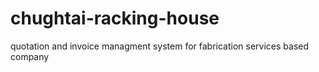# chughtai-racking-house
quotation and invoice managment system for fabrication services based company 
